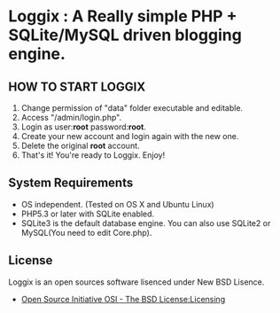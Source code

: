 Loggix : A Really simple PHP + SQLite/MySQL driven blogging engine.
=============================================================

## HOW TO START LOGGIX ##

1. Change permission of "data" folder executable and editable.
2. Access "/admin/login.php".
3. Login as user:**root** password:**root**.
4. Create your new account and login again with the new one.
5. Delete the original **root** account.
6. That's it! You're ready to Loggix. Enjoy!

## System Requirements ##

- OS independent. (Tested on OS X and Ubuntu Linux)
- PHP5.3 or later with SQLite enabled.
- SQLite3 is the default database engine. You can also use SQLite2 or MySQL(You need to edit Core.php).

## License ##

Loggix is an open sources software lisenced under New BSD Lisence.

- [Open Source Initiative OSI - The BSD License:Licensing](http://www.opensource.org/licenses/bsd-license.php)

